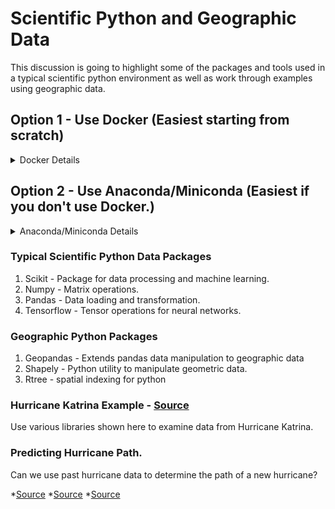 # Scientific Python and Geographic Data

This discussion is going to highlight some of the packages and tools used in a typical scientific python environment as well as work through examples using geographic data. 

## Option 1 - Use Docker (Easiest starting from scratch)

<details>
<summary>Docker Details</summary>

1. Install [Docker](https://www.docker.com/get-started)
2. Install [Docker Compose](https://docs.docker.com/compose/install/)
3. Clone the repo, `git clone http://github.com/scottypate/spaceapps-scipy`
4. Build the Docker container, `docker-compose up --build -d`
5. To stop the container, `docker-compose down`
</details>

## Option 2 - Use Anaconda/Miniconda (Easiest if you don't use Docker.)
<details>
<summary>Anaconda/Miniconda Details</summary>

1. Install [Anaconda](https://docs.anaconda.com/anaconda/install/), or install [Miniconda](https://docs.conda.io/en/latest/miniconda.html)
2. Install spatial index, `brew spatialindex`.
3. Clone the repo, `git clone http://github.com/scottypate/spaceapps-scipy`
4. Create a new conda environment and install dependencies, `conda create -n spaceapps python=3 --file requirements.txt`
5. Activate the new conda env, `conda activate spaceapps`
6. Start jupyter lab, `jupyter lab`
</details>

### Typical Scientific Python Data Packages

1. Scikit - Package for data processing and machine learning. 
2. Numpy - Matrix operations.
3. Pandas - Data loading and transformation.
4. Tensorflow - Tensor operations for neural networks. 

### Geographic Python Packages

1. Geopandas - Extends pandas data manipulation to geographic data
2. Shapely - Python utility to manipulate geometric data.
3. Rtree - spatial indexing for python

### Hurricane Katrina Example - [Source](https://www.datacamp.com/community/tutorials/geospatial-data-python)

Use various libraries shown here to examine data from Hurricane Katrina.

### Predicting Hurricane Path. 

Can we use past hurricane data to determine the path of a new hurricane?

*[Source](https://arxiv.org/abs/1802.02548)
*[Source](https://medium.com/@kap923/hurricane-path-prediction-using-deep-learning-2f9fbb390f18)
*[Source](https://pdfs.semanticscholar.org/cb33/81448d1e79ab28796d74218a988f203b12ee.pdf)